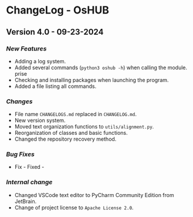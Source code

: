 # **ChangeLog - OsHUB**
## **Version 4.0 - 09-23-2024**
### *New Features*
- Adding a log system.
- Added several commands (`python3 oshub -h`) when calling the module.
prise
- Checking and installing packages when launching the program.
- Added a file listing all commands.

### *Changes*
- File name `CHANGELOGS.md` replaced in `CHANGELOG.md`.
- New version system.
- Moved text organization functions to `utils/alignment.py`.
- Reorganization of classes and basic functions.
- Changed the repository recovery method.

### *Bug Fixes*
- Fix - Fixed - 

### *Internal change*
- Changed VSCode text editor to PyCharm Community Edition from JetBrain.
- Change of project license to `Apache License 2.0`.
